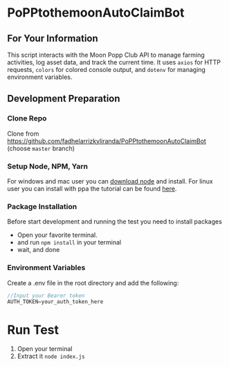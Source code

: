 # PoPPtothemoonAutoClaimBot
## For Your Information
This script interacts with the Moon Popp Club API to manage farming activities, log asset data, and track the current time. It uses `axios` for HTTP requests, `colors` for colored console output, and `dotenv` for managing environment variables.

## Development Preparation
### Clone Repo
Clone from https://github.com/fadhelarrizkyliranda/PoPPtothemoonAutoClaimBot (choose `master` branch)

### Setup Node, NPM, Yarn
For windows and mac user you can [download node](https://nodejs.org/en/) and install.
For linux user you can install with ppa the tutorial can be found [here](https://www.digitalocean.com/community/tutorials/how-to-install-node-js-on-ubuntu-18-04).

### Package Installation
Before start development and running the test you need to install packages
- Open your favorite terminal.
- and run `npm install` in your terminal
- wait, and done

### Environment Variables
Create a .env file in the root directory and add the following:
```js
//Input your Bearer token
AUTH_TOKEN=your_auth_token_here
```
# Run Test
1. Open your terminal
2. Extract it `node index.js`